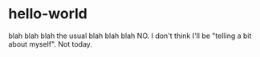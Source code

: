 # hello-world
blah blah blah the usual blah blah blah
NO.  I don't think I'll be "telling a bit about myself".  Not today.
